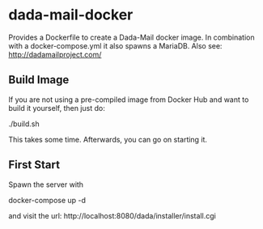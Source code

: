 # dada-mail-docker

Provides a Dockerfile to create a Dada-Mail docker image. In combination with a docker-compose.yml it also spawns a MariaDB.
Also see: http://dadamailproject.com/

## Build Image

If you are not using a pre-compiled image from Docker Hub and want to build it yourself, then just do:

  ./build.sh

This takes some time. Afterwards, you can go on starting it.

## First Start

Spawn the server with 

  docker-compose up -d

and visit the url: http://localhost:8080/dada/installer/install.cgi 

